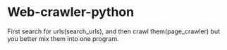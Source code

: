 # Web-crawler-python

First search for urls(search_urls), and then crawl them(page_crawler) but you better mix them into one program.
